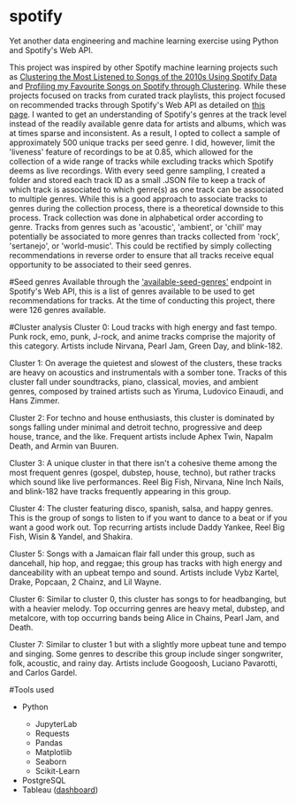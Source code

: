 # spotify
Yet another data engineering and machine learning exercise using Python and Spotify's Web API.

This project was inspired by other Spotify machine learning projects such as <a href="https://medium.com/analytics-vidhya/clustering-most-listened-songs-of-the-2010s-using-spotify-data-8e25e8b082ce">Clustering the Most Listened to Songs of the 2010s Using Spotify Data</a> and <a href="https://towardsdatascience.com/profiling-my-favorite-songs-on-spotify-through-clustering-33fee591783d">Profiling my Favourite Songs on Spotify through Clustering</a>. While these projects focused on tracks from curated track playlists, this project focused on recommended tracks through Spotify's Web API as detailed on <a href="https://developer.spotify.com/documentation/web-api/reference/browse/get-recommendations/">this page</a>. I wanted to get an understanding of Spotify's genres at the track level instead of the readily available genre data for artists and albums, which was at times sparse and inconsistent. As a result, I opted to collect a sample of approximately 500 unique tracks per seed genre. I did, however, limit the 'liveness' feature of recordings to be at 0.85, which allowed for the collection of a wide range of tracks while excluding tracks which Spotify deems as live recordings. With every seed genre sampling, I created a folder and stored each track ID as a small .JSON file to keep a track of which track is associated to which genre(s) as one track can be associated to multiple genres. While this is a good approach to associate tracks to genres during the collection process, there is a theoretical downside to this process. Track collection was done in alphabetical order according to genre. Tracks from genres such as 'acoustic', 'ambient', or 'chill' may potentially be associated to more genres than tracks collected from 'rock', 'sertanejo', or 'world-music'. This could be rectified by simply collecting recommendations in reverse order to ensure that all tracks receive equal opportunity to be associated to their seed genres.

#Seed genres
Available through the <a href="https://developer.spotify.com/console/get-available-genre-seeds/">'available-seed-genres'</a> endpoint in Spotify's Web API, this is a list of genres available to be used to get recommendations for tracks. At the time of conducting this project, there were 126 genres available.

#Cluster analysis
Cluster 0: Loud tracks with high energy and fast tempo. Punk rock, emo, punk, J-rock, and anime tracks comprise the majority of this category. Artists include Nirvana, Pearl Jam, Green Day, and blink-182.

Cluster 1: On average the quietest and slowest of the clusters, these tracks are heavy on acoustics and instrumentals with a somber tone. Tracks of this cluster fall under soundtracks, piano, classical, movies, and ambient genres, composed by trained artists such as Yiruma, Ludovico Einaudi, and Hans Zimmer.

Cluster 2: For techno and house enthusiasts, this cluster is dominated by songs falling under minimal and detroit techno, progressive and deep house, trance, and the like. Frequent artists include Aphex Twin, Napalm Death, and Armin van Buuren.

Cluster 3: A unique cluster in that there isn't a cohesive theme among the most frequent genres (gospel, dubstep, house, techno), but rather tracks which sound like live performances. Reel Big Fish, Nirvana, Nine Inch Nails, and blink-182 have tracks frequently appearing in this group.

Cluster 4: The cluster featuring disco, spanish, salsa, and happy genres. This is the group of songs to listen to if you want to dance to a beat or if you want a good work out. Top recurring artists include Daddy Yankee, Reel Big Fish, Wisin & Yandel, and Shakira.

Cluster 5: Songs with a Jamaican flair fall under this group, such as dancehall, hip hop, and reggae; this group has tracks with high energy and danceability with an upbeat tempo and sound. Artists include Vybz Kartel, Drake, Popcaan, 2 Chainz, and Lil Wayne.

Cluster 6: Similar to cluster 0, this cluster has songs to for headbanging, but with a heavier melody. Top occurring genres are heavy metal, dubstep, and metalcore, with top occurring bands being Alice in Chains, Pearl Jam, and Death.

Cluster 7: Similar to cluster 1 but with a slightly more upbeat tune and tempo and singing. Some genres to describe this group include singer songwriter, folk, acoustic, and rainy day. Artists include Googoosh, Luciano Pavarotti, and Carlos Gardel.

#Tools used
<ul>
  <li>Python</li>
    <ul>
      <li>JupyterLab</li>
      <li>Requests</li>
      <li>Pandas</li>
      <li>Matplotlib</li>
      <li>Seaborn</li>
      <li>Scikit-Learn</li>
    </ul>
  <li>PostgreSQL</li>
  <li>Tableau (<a href="https://public.tableau.com/profile/wan.woo.chang#!/vizhome/SpotifyTrackFeaturesAnalysis/SpotifyTrackFeaturesAnalysis">dashboard</a>)</li>
</li>
